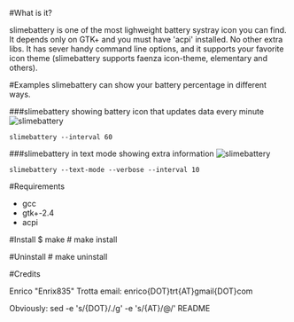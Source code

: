 #What is it?

slimebattery is one of the most lighweight battery systray icon
you can find. It depends only on GTK+ and you must have 'acpi'
installed. No other extra libs.
It has sever handy command line options, and it supports your
favorite icon theme (slimebattery supports faenza icon-theme,
elementary and others).

#Examples
slimebattery can show your battery percentage in different ways.

###slimebattery showing battery icon that updates data every minute
![slimebattery](http://goo.gl/yNZ8D "icon mode")

	slimebattery --interval 60
###slimebattery in text mode showing extra information
![slimebattery](http://goo.gl/ha8Ut "text mode")

	slimebattery --text-mode --verbose --interval 10

#Requirements
* gcc
* gtk+-2.4
* acpi

#Install
	$ make
	# make install

#Uninstall
	# make uninstall

#Credits

Enrico "Enrix835" Trotta 
email: enrico{DOT}trt{AT}gmail{DOT}com

Obviously: sed -e 's/{DOT}/./g' -e 's/{AT}/@/' README
  
